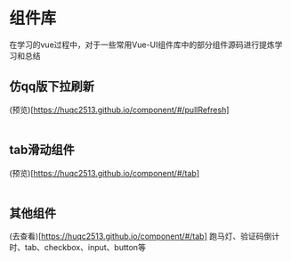 
# 组件库
 在学习的vue过程中，对于一些常用Vue-UI组件库中的部分组件源码进行提炼学习和总结


## 仿qq版下拉刷新
(预览)[https://huqc2513.github.io/component/#/pullRefresh]<br><br>

## tab滑动组件

(预览)[https://huqc2513.github.io/component/#/tab]<br><br>

## 其他组件
 (去查看)[https://huqc2513.github.io/component/#/tab] 跑马灯、验证码倒计时、tab、checkbox、input、button等
 





